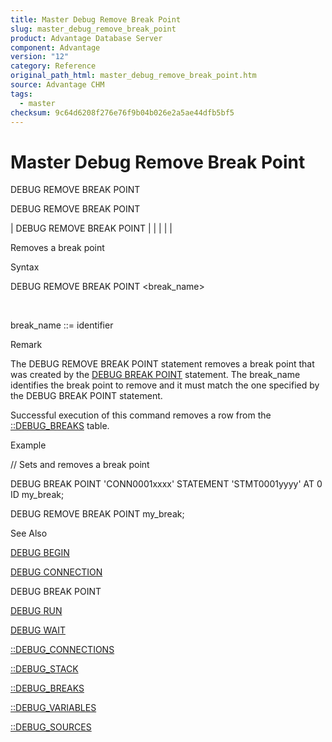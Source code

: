 ```yaml
---
title: Master Debug Remove Break Point
slug: master_debug_remove_break_point
product: Advantage Database Server
component: Advantage
version: "12"
category: Reference
original_path_html: master_debug_remove_break_point.htm
source: Advantage CHM
tags:
  - master
checksum: 9c64d6208f276e76f9b04b026e2a5ae44dfb5bf5
---
```


# Master Debug Remove Break Point

DEBUG REMOVE BREAK POINT

DEBUG REMOVE BREAK POINT

| DEBUG REMOVE BREAK POINT |  |  |  |  |

Removes a break point

Syntax

DEBUG REMOVE BREAK POINT <break\_name>

 

break\_name ::= identifier

Remark

The DEBUG REMOVE BREAK POINT statement removes a break point that was created by the [DEBUG BREAK POINT](master_debug_break_point.md) statement. The break\_name identifies the break point to remove and it must match the one specified by the DEBUG BREAK POINT statement.

Successful execution of this command removes a row from the [::DEBUG\_BREAKS](master__debug_breaks.md) table.

Example

// Sets and removes a break point

DEBUG BREAK POINT 'CONN0001xxxx' STATEMENT 'STMT0001yyyy' AT 0 ID my\_break;

DEBUG REMOVE BREAK POINT my\_break;

See Also

[DEBUG BEGIN](master_debug_begin.md)

[DEBUG CONNECTION](master_debug_connection.md)

DEBUG BREAK POINT

[DEBUG RUN](master_debug_run.md)

[DEBUG WAIT](master_debug_wait.md)

[::DEBUG\_CONNECTIONS](master__debug_connections.md)

[::DEBUG\_STACK](master__debug_stack.md)

[::DEBUG\_BREAKS](master__debug_breaks.md)

[::DEBUG\_VARIABLES](master__debug_variables.md)

[::DEBUG\_SOURCES](master__debug_sources.md)
